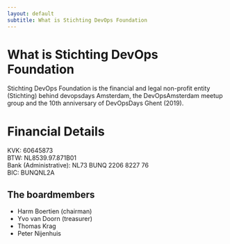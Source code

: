 ```yaml
---
layout: default
subtitle: What is Stichting DevOps Foundation
---
```


# What is Stichting DevOps Foundation

Stichting DevOps Foundation is the financial and legal non-profit entity (Stichting) behind devopsdays Amsterdam, the DevOpsAmsterdam meetup group and the 10th anniversary of DevOpsDays Ghent (2019). 

# Financial Details
KVK: 60645873  
BTW: NL8539.97.871B01  
Bank (Administrative): NL73 BUNQ 2206 8227 76  
BIC: BUNQNL2A  

## The boardmembers

* Harm Boertien (chairman)
* Yvo van Doorn (treasurer)
* Thomas Krag
* Peter Nijenhuis
